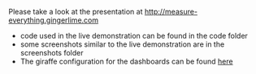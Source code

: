 Please take a look at the presentation at http://measure-everything.gingerlime.com

* code used in the live demonstration can be found in the code folder
* some screenshots similar to the live demonstration are in the screenshots folder
* The giraffe configuration for the dashboards can be found
  [here](https://github.com/gingerlime/measure-everything/blob/master/giraffe/dashboards.js)
